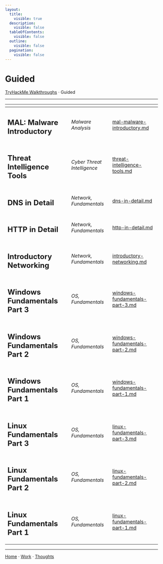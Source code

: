 ```yaml
---
layout:
  title:
    visible: true
  description:
    visible: false
  tableOfContents:
    visible: false
  outline:
    visible: false
  pagination:
    visible: false
---
```


# Guided

[TryHackMe Walkthroughs](../) ⋅ Guided

***

<table data-view="cards"><thead><tr><th></th><th></th><th data-hidden data-card-target data-type="content-ref"></th></tr></thead><tbody><tr><td><h2>MAL: Malware Introductory</h2></td><td><p></p><p><em>Malware Analysis</em> </p></td><td><a href="mal-malware-introductory.md">mal-malware-introductory.md</a></td></tr><tr><td><h2>Threat Intelligence Tools</h2></td><td><p></p><p><em>Cyber Threat Intelligence</em></p></td><td><a href="threat-intelligence-tools.md">threat-intelligence-tools.md</a></td></tr><tr><td><h2>DNS in Detail</h2></td><td><p></p><p><em>Network, Fundamentals</em></p></td><td><a href="dns-in-detail.md">dns-in-detail.md</a></td></tr><tr><td><h2>HTTP in Detail</h2></td><td><p></p><p><em>Network, Fundamentals</em></p></td><td><a href="http-in-detail.md">http-in-detail.md</a></td></tr><tr><td><h2>Introductory Networking</h2></td><td><p></p><p><em>Network, Fundamentals</em></p></td><td><a href="introductory-networking.md">introductory-networking.md</a></td></tr><tr><td><h2>Windows Fundamentals Part 3</h2></td><td><p></p><p><em>OS, Fundamentals</em></p></td><td><a href="windows-fundamentals-part-3.md">windows-fundamentals-part-3.md</a></td></tr><tr><td><h2>Windows Fundamentals Part 2</h2></td><td><p></p><p><em>OS, Fundamentals</em></p></td><td><a href="windows-fundamentals-part-2.md">windows-fundamentals-part-2.md</a></td></tr><tr><td><h2>Windows Fundamentals Part 1</h2></td><td><p></p><p><em>OS, Fundamentals</em></p></td><td><a href="windows-fundamentals-part-1.md">windows-fundamentals-part-1.md</a></td></tr><tr><td><h2>Linux Fundamentals Part 3</h2></td><td><p></p><p><em>OS, Fundamentals</em></p></td><td><a href="linux-fundamentals-part-3.md">linux-fundamentals-part-3.md</a></td></tr><tr><td><h2>Linux Fundamentals Part 2</h2></td><td><p></p><p><em>OS, Fundamentals</em></p></td><td><a href="linux-fundamentals-part-2.md">linux-fundamentals-part-2.md</a></td></tr><tr><td><h2>Linux Fundamentals Part 1</h2></td><td><p></p><p><em>OS, Fundamentals</em></p></td><td><a href="linux-fundamentals-part-1.md">linux-fundamentals-part-1.md</a></td></tr></tbody></table>

***

[Home](https://app.gitbook.com/o/0kO27okC5uVB9ALX3rho/s/036xtfEIzcEdGegONXWM/) ⋅ [Work](https://app.gitbook.com/o/0kO27okC5uVB9ALX3rho/s/WaFS755Q4sf02CxLcghQ/) ⋅ [Thoughts](https://app.gitbook.com/o/0kO27okC5uVB9ALX3rho/s/s4QQPMntQ25hmJToKSOu/)
